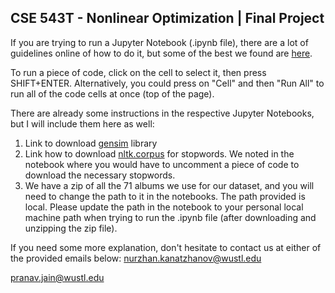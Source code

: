 ## CSE 543T - Nonlinear Optimization | Final Project

If you are trying to run a Jupyter Notebook (.ipynb file), there are a lot of guidelines online of how to do it, but some of the best we found are [here](https://www.codecademy.com/article/how-to-use-jupyter-notebooks).

To run a piece of code, click on the cell to select it, then press SHIFT+ENTER. Alternatively, you could press on "Cell" and then "Run All" to run all of the code cells at once (top of the page).

There are already some instructions in the respective Jupyter Notebooks, but I will include them here as well:

1. Link to download [gensim](https://pypi.org/project/gensim/) library
2. Link how to download [nltk.corpus](https://stackoverflow.com/questions/22211525/how-do-i-download-nltk-data) for stopwords. We noted in the notebook where you would have to uncomment a piece of code to download the necessary stopwords.
3. We have a zip of all the 71 albums we use for our dataset, and you will need to change the path to it in the notebooks. The path provided is local. Please update the path in the notebook to your personal local machine path when trying to run the .ipynb file (after downloading and unzipping the zip file).

If you need some more explanation, don't hesitate to contact us at either of the provided emails below:
[nurzhan.kanatzhanov@wustl.edu](mailto:nurzhan.kanatzhanov@wustl.edu)

[pranav.jain@wustl.edu](mailto:pranav.jain@wustl.edu)
